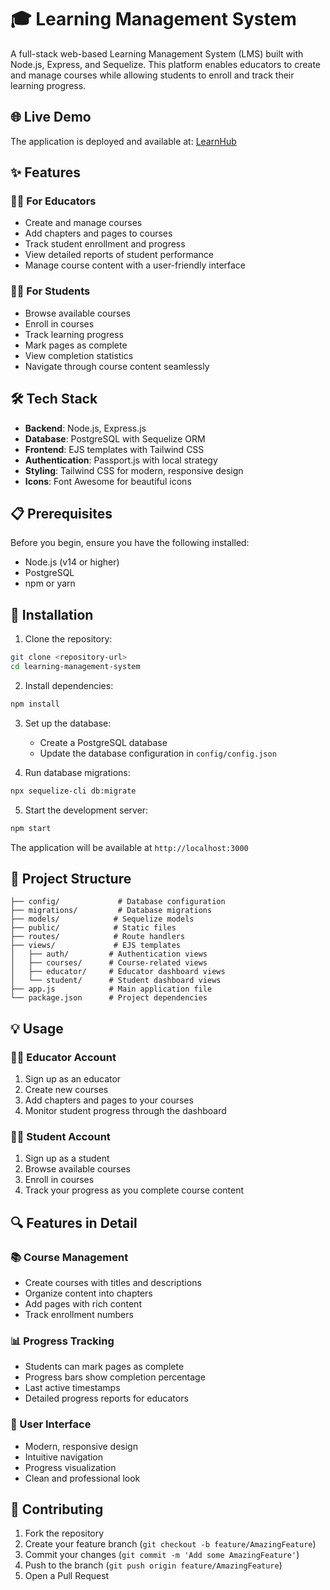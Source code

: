 # 🎓 Learning Management System

A full-stack web-based Learning Management System (LMS) built with Node.js, Express, and Sequelize. This platform enables educators to create and manage courses while allowing students to enroll and track their learning progress.

## 🌐 Live Demo

The application is deployed and available at: [LearnHub](https://learnhub-n6ru.onrender.com)

## ✨ Features

### 👨‍🏫 For Educators
- Create and manage courses
- Add chapters and pages to courses
- Track student enrollment and progress
- View detailed reports of student performance
- Manage course content with a user-friendly interface

### 👨‍🎓 For Students
- Browse available courses
- Enroll in courses
- Track learning progress
- Mark pages as complete
- View completion statistics
- Navigate through course content seamlessly

## 🛠️ Tech Stack

- **Backend**: Node.js, Express.js
- **Database**: PostgreSQL with Sequelize ORM
- **Frontend**: EJS templates with Tailwind CSS
- **Authentication**: Passport.js with local strategy
- **Styling**: Tailwind CSS for modern, responsive design
- **Icons**: Font Awesome for beautiful icons

## 📋 Prerequisites

Before you begin, ensure you have the following installed:
- Node.js (v14 or higher)
- PostgreSQL
- npm or yarn

## 🚀 Installation

1. Clone the repository:
```bash
git clone <repository-url>
cd learning-management-system
```

2. Install dependencies:
```bash
npm install
```

3. Set up the database:
   - Create a PostgreSQL database
   - Update the database configuration in `config/config.json`

4. Run database migrations:
```bash
npx sequelize-cli db:migrate
```

5. Start the development server:
```bash
npm start
```

The application will be available at `http://localhost:3000`

## 📁 Project Structure

```
├── config/             # Database configuration
├── migrations/         # Database migrations
├── models/            # Sequelize models
├── public/            # Static files
├── routes/            # Route handlers
├── views/             # EJS templates
│   ├── auth/         # Authentication views
│   ├── courses/      # Course-related views
│   ├── educator/     # Educator dashboard views
│   └── student/      # Student dashboard views
├── app.js            # Main application file
└── package.json      # Project dependencies
```

## 💡 Usage

### 👨‍🏫 Educator Account
1. Sign up as an educator
2. Create new courses
3. Add chapters and pages to your courses
4. Monitor student progress through the dashboard

### 👨‍🎓 Student Account
1. Sign up as a student
2. Browse available courses
3. Enroll in courses
4. Track your progress as you complete course content

## 🔍 Features in Detail

### 📚 Course Management
- Create courses with titles and descriptions
- Organize content into chapters
- Add pages with rich content
- Track enrollment numbers

### 📊 Progress Tracking
- Students can mark pages as complete
- Progress bars show completion percentage
- Last active timestamps
- Detailed progress reports for educators

### 🎨 User Interface
- Modern, responsive design
- Intuitive navigation
- Progress visualization
- Clean and professional look

## 🤝 Contributing

1. Fork the repository
2. Create your feature branch (`git checkout -b feature/AmazingFeature`)
3. Commit your changes (`git commit -m 'Add some AmazingFeature'`)
4. Push to the branch (`git push origin feature/AmazingFeature`)
5. Open a Pull Request
